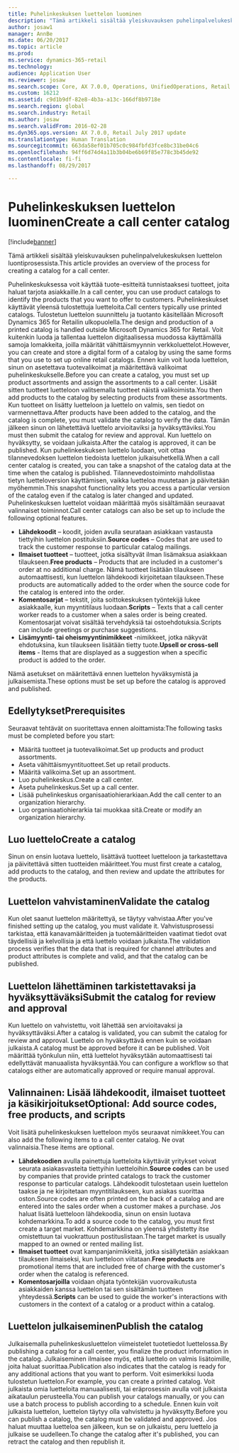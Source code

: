 ```yaml
---
title: Puhelinkeskuksen luettelon luominen
description: "Tämä artikkeli sisältää yleiskuvauksen puhelinpalvelukeskuksen luettelon luontiprosessista."
author: josaw1
manager: AnnBe
ms.date: 06/20/2017
ms.topic: article
ms.prod: 
ms.service: dynamics-365-retail
ms.technology: 
audience: Application User
ms.reviewer: josaw
ms.search.scope: Core, AX 7.0.0, Operations, UnifiedOperations, Retail
ms.custom: 16212
ms.assetid: c9d1b9df-82e8-4b3a-a13c-166df8b9718e
ms.search.region: global
ms.search.industry: Retail
ms.author: josaw
ms.search.validFrom: 2016-02-28
ms.dyn365.ops.version: AX 7.0.0, Retail July 2017 update
ms.translationtype: Human Translation
ms.sourcegitcommit: 663da58ef01b705c0c984fbfd3fce8bc31be04c6
ms.openlocfilehash: 94ff6d74d4a11b3b04be6b69f85e778c3b45de92
ms.contentlocale: fi-fi
ms.lasthandoff: 08/29/2017

---
```


# <a name="create-a-call-center-catalog"></a><span data-ttu-id="546d5-103">Puhelinkeskuksen luettelon luominen</span><span class="sxs-lookup"><span data-stu-id="546d5-103">Create a call center catalog</span></span>

[!include[banner](includes/banner.md)]


<span data-ttu-id="546d5-104">Tämä artikkeli sisältää yleiskuvauksen puhelinpalvelukeskuksen luettelon luontiprosessista.</span><span class="sxs-lookup"><span data-stu-id="546d5-104">This article provides an overview of the process for creating a catalog for a call center.</span></span> 

<span data-ttu-id="546d5-105">Puhelinkeskuksessa voit käyttää tuote-esitteitä tunnistaaksesi tuotteet, joita haluat tarjota asiakkaille.</span><span class="sxs-lookup"><span data-stu-id="546d5-105">In a call center, you can use product catalogs to identify the products that you want to offer to customers.</span></span> <span data-ttu-id="546d5-106">Puhelinkeskukset käyttävät yleensä tulostettuja luetteloita.</span><span class="sxs-lookup"><span data-stu-id="546d5-106">Call centers typically use printed catalogs.</span></span> <span data-ttu-id="546d5-107">Tulostetun luettelon suunnittelu ja tuotanto käsitellään Microsoft Dynamics 365 for Retailin ulkopuolella.</span><span class="sxs-lookup"><span data-stu-id="546d5-107">The design and production of a printed catalog is handled outside Microsoft Dynamics 365 for Retail.</span></span> <span data-ttu-id="546d5-108">Voit kuitenkin luoda ja tallentaa luettelon digitaalisessa muodossa käyttämällä samoja lomakkeita, joilla määrität vähittäismyynnin verkkoluettelot.</span><span class="sxs-lookup"><span data-stu-id="546d5-108">However, you can create and store a digital form of a catalog by using the same forms that you use to set up online retail catalogs.</span></span> <span data-ttu-id="546d5-109">Ennen kuin voit luoda luettelon, sinun on asetettava tuotevalikoimat ja määritettävä valikoimat puhelinkeskukselle.</span><span class="sxs-lookup"><span data-stu-id="546d5-109">Before you can create a catalog, you must set up product assortments and assign the assortments to a call center.</span></span> <span data-ttu-id="546d5-110">Lisäät sitten tuotteet luetteloon valitsemalla tuotteet näistä valikoimista.</span><span class="sxs-lookup"><span data-stu-id="546d5-110">You then add products to the catalog by selecting products from these assortments.</span></span> <span data-ttu-id="546d5-111">Kun tuotteet on lisätty luetteloon ja luettelo on valmis, sen tiedot on varmennettava.</span><span class="sxs-lookup"><span data-stu-id="546d5-111">After products have been added to the catalog, and the catalog is complete, you must validate the catalog to verify the data.</span></span> <span data-ttu-id="546d5-112">Tämän jälkeen sinun on lähetettävä luettelo arvioitaviksi ja hyväksyttäviksi.</span><span class="sxs-lookup"><span data-stu-id="546d5-112">You must then submit the catalog for review and approval.</span></span> <span data-ttu-id="546d5-113">Kun luettelo on hyväksytty, se voidaan julkaista.</span><span class="sxs-lookup"><span data-stu-id="546d5-113">After the catalog is approved, it can be published.</span></span> <span data-ttu-id="546d5-114">Kun puhelinkeskuksen luettelo luodaan, voit ottaa tilannevedoksen luettelon tiedoista luettelon julkaisuhetkellä.</span><span class="sxs-lookup"><span data-stu-id="546d5-114">When a call center catalog is created, you can take a snapshot of the catalog data at the time when the catalog is published.</span></span> <span data-ttu-id="546d5-115">Tilannevedostoiminto mahdollistaa tietyn luetteloversion käyttämisen, vaikka luetteloa muutetaan ja päivitetään myöhemmin.</span><span class="sxs-lookup"><span data-stu-id="546d5-115">This snapshot functionality lets you access a particular version of the catalog even if the catalog is later changed and updated.</span></span> <span data-ttu-id="546d5-116">Puhelinkeskuksen luettelot voidaan määrittää myös sisältämään seuraavat valinnaiset toiminnot.</span><span class="sxs-lookup"><span data-stu-id="546d5-116">Call center catalogs can also be set up to include the following optional features.</span></span>

-   <span data-ttu-id="546d5-117">**Lähdekoodit** – koodit, joiden avulla seurataan asiakkaan vastausta tiettyihin luettelon postituksiin.</span><span class="sxs-lookup"><span data-stu-id="546d5-117">**Source codes** – Codes that are used to track the customer response to particular catalog mailings.</span></span>
-   <span data-ttu-id="546d5-118">**Ilmaiset tuotteet** – tuotteet, jotka sisältyvät ilman lisämaksua asiakkaan tilaukseen.</span><span class="sxs-lookup"><span data-stu-id="546d5-118">**Free products** – Products that are included in a customer's order at no additional charge.</span></span> <span data-ttu-id="546d5-119">Nämä tuotteet lisätään tilaukseen automaattisesti, kun luettelon lähdekoodi kirjoitetaan tilaukseen.</span><span class="sxs-lookup"><span data-stu-id="546d5-119">These products are automatically added to the order when the source code for the catalog is entered into the order.</span></span>
-   <span data-ttu-id="546d5-120">**Komentosarjat** – tekstit, joita soittokeskuksen työntekijä lukee asiakkaalle, kun myyntitilaus luodaan.</span><span class="sxs-lookup"><span data-stu-id="546d5-120">**Scripts** – Texts that a call center worker reads to a customer when a sales order is being created.</span></span> <span data-ttu-id="546d5-121">Komentosarjat voivat sisältää tervehdyksiä tai ostoehdotuksia.</span><span class="sxs-lookup"><span data-stu-id="546d5-121">Scripts can include greetings or purchase suggestions.</span></span>
-   <span data-ttu-id="546d5-122">**Lisämyynti- tai oheismyyntinimikkeet** -nimikkeet, jotka näkyvät ehdotuksina, kun tilaukseen lisätään tietty tuote.</span><span class="sxs-lookup"><span data-stu-id="546d5-122">**Upsell or cross-sell items** - Items that are displayed as a suggestion when a specific product is added to the order.</span></span>

<span data-ttu-id="546d5-123">Nämä asetukset on määritettävä ennen luettelon hyväksymistä ja julkaisemista.</span><span class="sxs-lookup"><span data-stu-id="546d5-123">These options must be set up before the catalog is approved and published.</span></span>

## <a name="prerequisites"></a><span data-ttu-id="546d5-124">Edellytykset</span><span class="sxs-lookup"><span data-stu-id="546d5-124">Prerequisites</span></span>
<span data-ttu-id="546d5-125">Seuraavat tehtävät on suoritettava ennen aloittamista:</span><span class="sxs-lookup"><span data-stu-id="546d5-125">The following tasks must be completed before you start:</span></span>

-   <span data-ttu-id="546d5-126">Määritä tuotteet ja tuotevalikoimat.</span><span class="sxs-lookup"><span data-stu-id="546d5-126">Set up products and product assortments.</span></span>
-   <span data-ttu-id="546d5-127">Aseta vähittäismyyntituotteet.</span><span class="sxs-lookup"><span data-stu-id="546d5-127">Set up retail products.</span></span>
-   <span data-ttu-id="546d5-128">Määritä valikoima.</span><span class="sxs-lookup"><span data-stu-id="546d5-128">Set up an assortment.</span></span>
-   <span data-ttu-id="546d5-129">Luo puhelinkeskus.</span><span class="sxs-lookup"><span data-stu-id="546d5-129">Create a call center.</span></span>
-   <span data-ttu-id="546d5-130">Aseta puhelinkeskus.</span><span class="sxs-lookup"><span data-stu-id="546d5-130">Set up a call center.</span></span>
-   <span data-ttu-id="546d5-131">Lisää puhelinkeskus organisaatiohierarkiaan.</span><span class="sxs-lookup"><span data-stu-id="546d5-131">Add the call center to an organization hierarchy.</span></span>
-   <span data-ttu-id="546d5-132">Luo organisaatiohierarkia tai muokkaa sitä.</span><span class="sxs-lookup"><span data-stu-id="546d5-132">Create or modify an organization hierarchy.</span></span>

## <a name="create-a-catalog"></a><span data-ttu-id="546d5-133">Luo luettelo</span><span class="sxs-lookup"><span data-stu-id="546d5-133">Create a catalog</span></span>
<span data-ttu-id="546d5-134">Sinun on ensin luotava luettelo, lisättävä tuotteet luetteloon ja tarkastettava ja päivitettävä sitten tuotteiden määritteet.</span><span class="sxs-lookup"><span data-stu-id="546d5-134">You must first create a catalog, add products to the catalog, and then review and update the attributes for the products.</span></span>

## <a name="validate-the-catalog"></a><span data-ttu-id="546d5-135">Luettelon vahvistaminen</span><span class="sxs-lookup"><span data-stu-id="546d5-135">Validate the catalog</span></span>
<span data-ttu-id="546d5-136">Kun olet saanut luettelon määritettyä, se täytyy vahvistaa.</span><span class="sxs-lookup"><span data-stu-id="546d5-136">After you've finished setting up the catalog, you must validate it.</span></span> <span data-ttu-id="546d5-137">Vahvistusprosessi tarkistaa, että kanavamääritteiden ja tuotemääritteiden vaatimat tiedot ovat täydellisiä ja kelvollisia ja että luettelo voidaan julkaista.</span><span class="sxs-lookup"><span data-stu-id="546d5-137">The validation process verifies that the data that is required for channel attributes and product attributes is complete and valid, and that the catalog can be published.</span></span>

## <a name="submit-the-catalog-for-review-and-approval"></a><span data-ttu-id="546d5-138">Luettelon lähettäminen tarkistettavaksi ja hyväksyttäväksi</span><span class="sxs-lookup"><span data-stu-id="546d5-138">Submit the catalog for review and approval</span></span>
<span data-ttu-id="546d5-139">Kun luettelo on vahvistettu, voit lähettää sen arvioitavaksi ja hyväksyttäväksi.</span><span class="sxs-lookup"><span data-stu-id="546d5-139">After a catalog is validated, you can submit the catalog for review and approval.</span></span> <span data-ttu-id="546d5-140">Luettelo on hyväksyttävä ennen kuin se voidaan julkaista.</span><span class="sxs-lookup"><span data-stu-id="546d5-140">A catalog must be approved before it can be published.</span></span> <span data-ttu-id="546d5-141">Voit määrittää työnkulun niin, että luettelot hyväksytään automaattisesti tai edellyttävät manuaalista hyväksyntää.</span><span class="sxs-lookup"><span data-stu-id="546d5-141">You can configure a workflow so that catalogs either are automatically approved or require manual approval.</span></span>

## <a name="optional-add-source-codes-free-products-and-scripts"></a><span data-ttu-id="546d5-142">Valinnainen: Lisää lähdekoodit, ilmaiset tuotteet ja käsikirjoitukset</span><span class="sxs-lookup"><span data-stu-id="546d5-142">Optional: Add source codes, free products, and scripts</span></span>
<span data-ttu-id="546d5-143">Voit lisätä puhelinkeskuksen luetteloon myös seuraavat nimikkeet.</span><span class="sxs-lookup"><span data-stu-id="546d5-143">You can also add the following items to a call center catalog.</span></span> <span data-ttu-id="546d5-144">Ne ovat valinnaisia.</span><span class="sxs-lookup"><span data-stu-id="546d5-144">These items are optional.</span></span>

-   <span data-ttu-id="546d5-145">**Lähdekoodien** avulla painettuja luetteloita käyttävät yritykset voivat seurata asiakasvasteita tiettyihin luetteloihin.</span><span class="sxs-lookup"><span data-stu-id="546d5-145">**Source codes** can be used by companies that provide printed catalogs to track the customer response to particular catalogs.</span></span> <span data-ttu-id="546d5-146">Lähdekoodit tulostetaan usein luettelon taakse ja ne kirjoitetaan myyntitilaukseen, kun asiakas suorittaa oston.</span><span class="sxs-lookup"><span data-stu-id="546d5-146">Source codes are often printed on the back of a catalog and are entered into the sales order when a customer makes a purchase.</span></span> <span data-ttu-id="546d5-147">Jos haluat lisätä luetteloon lähdekoodia, sinun on ensin luotava kohdemarkkina.</span><span class="sxs-lookup"><span data-stu-id="546d5-147">To add a source code to the catalog, you must first create a target market.</span></span> <span data-ttu-id="546d5-148">Kohdemarkkina on yleensä yhdistetty itse omistettuun tai vuokrattuun postituslistaan.</span><span class="sxs-lookup"><span data-stu-id="546d5-148">The target market is usually mapped to an owned or rented mailing list.</span></span>
-   <span data-ttu-id="546d5-149">**Ilmaiset tuotteet** ovat kampanjanimikkeitä, jotka sisällytetään asiakkaan tilaukseen ilmaiseksi, kun luetteloon viitataan.</span><span class="sxs-lookup"><span data-stu-id="546d5-149">**Free products** are promotional items that are included free of charge with the customer's order when the catalog is referenced.</span></span>
-   <span data-ttu-id="546d5-150">**Komentosarjoilla** voidaan ohjata työntekijän vuorovaikutusta asiakkaiden kanssa luettelon tai sen sisältämän tuotteen yhteydessä.</span><span class="sxs-lookup"><span data-stu-id="546d5-150">**Scripts** can be used to guide the worker's interactions with customers in the context of a catalog or a product within a catalog.</span></span>

## <a name="publish-the-catalog"></a><span data-ttu-id="546d5-151">Luettelon julkaiseminen</span><span class="sxs-lookup"><span data-stu-id="546d5-151">Publish the catalog</span></span>
<span data-ttu-id="546d5-152">Julkaisemalla puhelinkeskusluettelon viimeistelet tuotetiedot luettelossa.</span><span class="sxs-lookup"><span data-stu-id="546d5-152">By publishing a catalog for a call center, you finalize the product information in the catalog.</span></span> <span data-ttu-id="546d5-153">Julkaiseminen ilmaisee myös, että luettelo on valmis lisätoimille, joita haluat suorittaa.</span><span class="sxs-lookup"><span data-stu-id="546d5-153">Publication also indicates that the catalog is ready for any additional actions that you want to perform.</span></span> <span data-ttu-id="546d5-154">Voit esimerkiksi luoda tulostetun luettelon.</span><span class="sxs-lookup"><span data-stu-id="546d5-154">For example, you can create a printed catalog.</span></span> <span data-ttu-id="546d5-155">Voit julkaista omia luetteloita manuaalisesti, tai eräprosessin avulla voit julkaista aikataulun perusteella.</span><span class="sxs-lookup"><span data-stu-id="546d5-155">You can publish your catalogs manually, or you can use a batch process to publish according to a schedule.</span></span> <span data-ttu-id="546d5-156">Ennen kuin voit julkaista luettelon, luettelon täytyy olla vahvistettu ja hyväksytty.</span><span class="sxs-lookup"><span data-stu-id="546d5-156">Before you can publish a catalog, the catalog must be validated and approved.</span></span> <span data-ttu-id="546d5-157">Jos haluat muuttaa luetteloa sen jälkeen, kun se on julkaistu, peru luettelo ja julkaise se uudelleen.</span><span class="sxs-lookup"><span data-stu-id="546d5-157">To change the catalog after it's published, you can retract the catalog and then republish it.</span></span>




